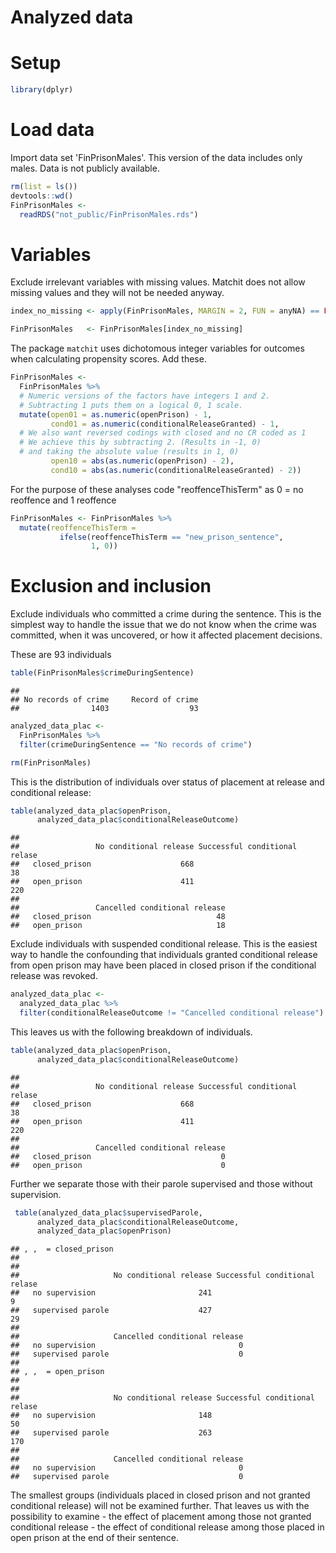 Analyzed data
================

Setup
=====

``` r
library(dplyr)
```

Load data
=========

Import data set 'FinPrisonMales'. This version of the data includes only males. Data is not publicly available.

``` r
rm(list = ls())
devtools::wd()
FinPrisonMales <- 
  readRDS("not_public/FinPrisonMales.rds")
```

Variables
=========

Exclude irrelevant variables with missing values. Matchit does not allow missing values and they will not be needed anyway.

``` r
index_no_missing <- apply(FinPrisonMales, MARGIN = 2, FUN = anyNA) == FALSE

FinPrisonMales   <- FinPrisonMales[index_no_missing]
```

The package `matchit` uses dichotomous integer variables for outcomes when calculating propensity scores. Add these.

``` r
FinPrisonMales <-
  FinPrisonMales %>% 
  # Numeric versions of the factors have integers 1 and 2.
  # Subtracting 1 puts them on a logical 0, 1 scale.
  mutate(open01 = as.numeric(openPrison) - 1,
         cond01 = as.numeric(conditionalReleaseGranted) - 1,
  # We also want reversed codings with closed and no CR coded as 1
  # We achieve this by subtracting 2. (Results in -1, 0)
  # and taking the absolute value (results in 1, 0)
         open10 = abs(as.numeric(openPrison) - 2),
         cond10 = abs(as.numeric(conditionalReleaseGranted) - 2))
```

For the purpose of these analyses code "reoffenceThisTerm" as 0 = no reoffence and 1 reoffence

``` r
FinPrisonMales <- FinPrisonMales %>% 
  mutate(reoffenceThisTerm = 
           ifelse(reoffenceThisTerm == "new_prison_sentence",
                  1, 0))
```

Exclusion and inclusion
=======================

Exclude individuals who committed a crime during the sentence. This is the simplest way to handle the issue that we do not know when the crime was committed, when it was uncovered, or how it affected placement decisions.

These are 93 individuals

``` r
table(FinPrisonMales$crimeDuringSentence)
```

    ## 
    ## No records of crime     Record of crime 
    ##                1403                  93

``` r
analyzed_data_plac <-
  FinPrisonMales %>% 
  filter(crimeDuringSentence == "No records of crime")

rm(FinPrisonMales)
```

This is the distribution of individuals over status of placement at release and conditional release:

``` r
table(analyzed_data_plac$openPrison,
      analyzed_data_plac$conditionalReleaseOutcome)
```

    ##                
    ##                 No conditional release Successful conditional relase
    ##   closed_prison                    668                            38
    ##   open_prison                      411                           220
    ##                
    ##                 Cancelled conditional release
    ##   closed_prison                            48
    ##   open_prison                              18

Exclude individuals with suspended conditional release. This is the easiest way to handle the confounding that individuals granted conditional release from open prison may have been placed in closed prison if the conditional release was revoked.

``` r
analyzed_data_plac <-
  analyzed_data_plac %>% 
  filter(conditionalReleaseOutcome != "Cancelled conditional release")
```

This leaves us with the following breakdown of individuals.

``` r
table(analyzed_data_plac$openPrison,
      analyzed_data_plac$conditionalReleaseOutcome)
```

    ##                
    ##                 No conditional release Successful conditional relase
    ##   closed_prison                    668                            38
    ##   open_prison                      411                           220
    ##                
    ##                 Cancelled conditional release
    ##   closed_prison                             0
    ##   open_prison                               0

Further we separate those with their parole supervised and those without supervision.

``` r
 table(analyzed_data_plac$supervisedParole,
      analyzed_data_plac$conditionalReleaseOutcome,
      analyzed_data_plac$openPrison) 
```

    ## , ,  = closed_prison
    ## 
    ##                    
    ##                     No conditional release Successful conditional relase
    ##   no supervision                       241                             9
    ##   supervised parole                    427                            29
    ##                    
    ##                     Cancelled conditional release
    ##   no supervision                                0
    ##   supervised parole                             0
    ## 
    ## , ,  = open_prison
    ## 
    ##                    
    ##                     No conditional release Successful conditional relase
    ##   no supervision                       148                            50
    ##   supervised parole                    263                           170
    ##                    
    ##                     Cancelled conditional release
    ##   no supervision                                0
    ##   supervised parole                             0

The smallest groups (individuals placed in closed prison and not granted conditional release) will not be examined further. That leaves us with the possibility to examine - the effect of placement among those not granted conditional release - the effect of conditional release among those placed in open prison at the end of their sentence.

